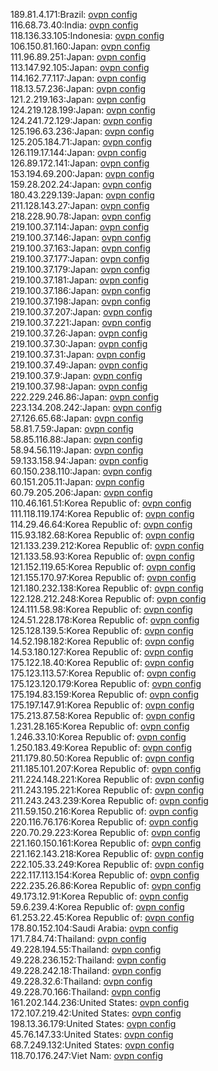 189.81.4.171:Brazil: [ovpn config](vpn/189_81_4_171.ovpn)  
116.68.73.40:India: [ovpn config](vpn/116_68_73_40.ovpn)  
118.136.33.105:Indonesia: [ovpn config](vpn/118_136_33_105.ovpn)  
106.150.81.160:Japan: [ovpn config](vpn/106_150_81_160.ovpn)  
111.96.89.251:Japan: [ovpn config](vpn/111_96_89_251.ovpn)  
113.147.92.105:Japan: [ovpn config](vpn/113_147_92_105.ovpn)  
114.162.77.117:Japan: [ovpn config](vpn/114_162_77_117.ovpn)  
118.13.57.236:Japan: [ovpn config](vpn/118_13_57_236.ovpn)  
121.2.219.163:Japan: [ovpn config](vpn/121_2_219_163.ovpn)  
124.219.128.199:Japan: [ovpn config](vpn/124_219_128_199.ovpn)  
124.241.72.129:Japan: [ovpn config](vpn/124_241_72_129.ovpn)  
125.196.63.236:Japan: [ovpn config](vpn/125_196_63_236.ovpn)  
125.205.184.71:Japan: [ovpn config](vpn/125_205_184_71.ovpn)  
126.119.17.144:Japan: [ovpn config](vpn/126_119_17_144.ovpn)  
126.89.172.141:Japan: [ovpn config](vpn/126_89_172_141.ovpn)  
153.194.69.200:Japan: [ovpn config](vpn/153_194_69_200.ovpn)  
159.28.202.24:Japan: [ovpn config](vpn/159_28_202_24.ovpn)  
180.43.229.139:Japan: [ovpn config](vpn/180_43_229_139.ovpn)  
211.128.143.27:Japan: [ovpn config](vpn/211_128_143_27.ovpn)  
218.228.90.78:Japan: [ovpn config](vpn/218_228_90_78.ovpn)  
219.100.37.114:Japan: [ovpn config](vpn/219_100_37_114.ovpn)  
219.100.37.146:Japan: [ovpn config](vpn/219_100_37_146.ovpn)  
219.100.37.163:Japan: [ovpn config](vpn/219_100_37_163.ovpn)  
219.100.37.177:Japan: [ovpn config](vpn/219_100_37_177.ovpn)  
219.100.37.179:Japan: [ovpn config](vpn/219_100_37_179.ovpn)  
219.100.37.181:Japan: [ovpn config](vpn/219_100_37_181.ovpn)  
219.100.37.186:Japan: [ovpn config](vpn/219_100_37_186.ovpn)  
219.100.37.198:Japan: [ovpn config](vpn/219_100_37_198.ovpn)  
219.100.37.207:Japan: [ovpn config](vpn/219_100_37_207.ovpn)  
219.100.37.221:Japan: [ovpn config](vpn/219_100_37_221.ovpn)  
219.100.37.26:Japan: [ovpn config](vpn/219_100_37_26.ovpn)  
219.100.37.30:Japan: [ovpn config](vpn/219_100_37_30.ovpn)  
219.100.37.31:Japan: [ovpn config](vpn/219_100_37_31.ovpn)  
219.100.37.49:Japan: [ovpn config](vpn/219_100_37_49.ovpn)  
219.100.37.9:Japan: [ovpn config](vpn/219_100_37_9.ovpn)  
219.100.37.98:Japan: [ovpn config](vpn/219_100_37_98.ovpn)  
222.229.246.86:Japan: [ovpn config](vpn/222_229_246_86.ovpn)  
223.134.208.242:Japan: [ovpn config](vpn/223_134_208_242.ovpn)  
27.126.65.68:Japan: [ovpn config](vpn/27_126_65_68.ovpn)  
58.81.7.59:Japan: [ovpn config](vpn/58_81_7_59.ovpn)  
58.85.116.88:Japan: [ovpn config](vpn/58_85_116_88.ovpn)  
58.94.56.119:Japan: [ovpn config](vpn/58_94_56_119.ovpn)  
59.133.158.94:Japan: [ovpn config](vpn/59_133_158_94.ovpn)  
60.150.238.110:Japan: [ovpn config](vpn/60_150_238_110.ovpn)  
60.151.205.11:Japan: [ovpn config](vpn/60_151_205_11.ovpn)  
60.79.205.206:Japan: [ovpn config](vpn/60_79_205_206.ovpn)  
110.46.161.51:Korea Republic of: [ovpn config](vpn/110_46_161_51.ovpn)  
111.118.119.174:Korea Republic of: [ovpn config](vpn/111_118_119_174.ovpn)  
114.29.46.64:Korea Republic of: [ovpn config](vpn/114_29_46_64.ovpn)  
115.93.182.68:Korea Republic of: [ovpn config](vpn/115_93_182_68.ovpn)  
121.133.239.212:Korea Republic of: [ovpn config](vpn/121_133_239_212.ovpn)  
121.133.58.93:Korea Republic of: [ovpn config](vpn/121_133_58_93.ovpn)  
121.152.119.65:Korea Republic of: [ovpn config](vpn/121_152_119_65.ovpn)  
121.155.170.97:Korea Republic of: [ovpn config](vpn/121_155_170_97.ovpn)  
121.180.232.138:Korea Republic of: [ovpn config](vpn/121_180_232_138.ovpn)  
122.128.212.248:Korea Republic of: [ovpn config](vpn/122_128_212_248.ovpn)  
124.111.58.98:Korea Republic of: [ovpn config](vpn/124_111_58_98.ovpn)  
124.51.228.178:Korea Republic of: [ovpn config](vpn/124_51_228_178.ovpn)  
125.128.139.5:Korea Republic of: [ovpn config](vpn/125_128_139_5.ovpn)  
14.52.198.182:Korea Republic of: [ovpn config](vpn/14_52_198_182.ovpn)  
14.53.180.127:Korea Republic of: [ovpn config](vpn/14_53_180_127.ovpn)  
175.122.18.40:Korea Republic of: [ovpn config](vpn/175_122_18_40.ovpn)  
175.123.113.57:Korea Republic of: [ovpn config](vpn/175_123_113_57.ovpn)  
175.123.120.179:Korea Republic of: [ovpn config](vpn/175_123_120_179.ovpn)  
175.194.83.159:Korea Republic of: [ovpn config](vpn/175_194_83_159.ovpn)  
175.197.147.91:Korea Republic of: [ovpn config](vpn/175_197_147_91.ovpn)  
175.213.87.58:Korea Republic of: [ovpn config](vpn/175_213_87_58.ovpn)  
1.231.28.165:Korea Republic of: [ovpn config](vpn/1_231_28_165.ovpn)  
1.246.33.10:Korea Republic of: [ovpn config](vpn/1_246_33_10.ovpn)  
1.250.183.49:Korea Republic of: [ovpn config](vpn/1_250_183_49.ovpn)  
211.179.80.50:Korea Republic of: [ovpn config](vpn/211_179_80_50.ovpn)  
211.185.101.207:Korea Republic of: [ovpn config](vpn/211_185_101_207.ovpn)  
211.224.148.221:Korea Republic of: [ovpn config](vpn/211_224_148_221.ovpn)  
211.243.195.221:Korea Republic of: [ovpn config](vpn/211_243_195_221.ovpn)  
211.243.243.239:Korea Republic of: [ovpn config](vpn/211_243_243_239.ovpn)  
211.59.150.216:Korea Republic of: [ovpn config](vpn/211_59_150_216.ovpn)  
220.116.76.176:Korea Republic of: [ovpn config](vpn/220_116_76_176.ovpn)  
220.70.29.223:Korea Republic of: [ovpn config](vpn/220_70_29_223.ovpn)  
221.160.150.161:Korea Republic of: [ovpn config](vpn/221_160_150_161.ovpn)  
221.162.143.218:Korea Republic of: [ovpn config](vpn/221_162_143_218.ovpn)  
222.105.33.249:Korea Republic of: [ovpn config](vpn/222_105_33_249.ovpn)  
222.117.113.154:Korea Republic of: [ovpn config](vpn/222_117_113_154.ovpn)  
222.235.26.86:Korea Republic of: [ovpn config](vpn/222_235_26_86.ovpn)  
49.173.12.91:Korea Republic of: [ovpn config](vpn/49_173_12_91.ovpn)  
59.6.239.4:Korea Republic of: [ovpn config](vpn/59_6_239_4.ovpn)  
61.253.22.45:Korea Republic of: [ovpn config](vpn/61_253_22_45.ovpn)  
178.80.152.104:Saudi Arabia: [ovpn config](vpn/178_80_152_104.ovpn)  
171.7.84.74:Thailand: [ovpn config](vpn/171_7_84_74.ovpn)  
49.228.194.55:Thailand: [ovpn config](vpn/49_228_194_55.ovpn)  
49.228.236.152:Thailand: [ovpn config](vpn/49_228_236_152.ovpn)  
49.228.242.18:Thailand: [ovpn config](vpn/49_228_242_18.ovpn)  
49.228.32.6:Thailand: [ovpn config](vpn/49_228_32_6.ovpn)  
49.228.70.166:Thailand: [ovpn config](vpn/49_228_70_166.ovpn)  
161.202.144.236:United States: [ovpn config](vpn/161_202_144_236.ovpn)  
172.107.219.42:United States: [ovpn config](vpn/172_107_219_42.ovpn)  
198.13.36.179:United States: [ovpn config](vpn/198_13_36_179.ovpn)  
45.76.147.33:United States: [ovpn config](vpn/45_76_147_33.ovpn)  
68.7.249.132:United States: [ovpn config](vpn/68_7_249_132.ovpn)  
118.70.176.247:Viet Nam: [ovpn config](vpn/118_70_176_247.ovpn)  
